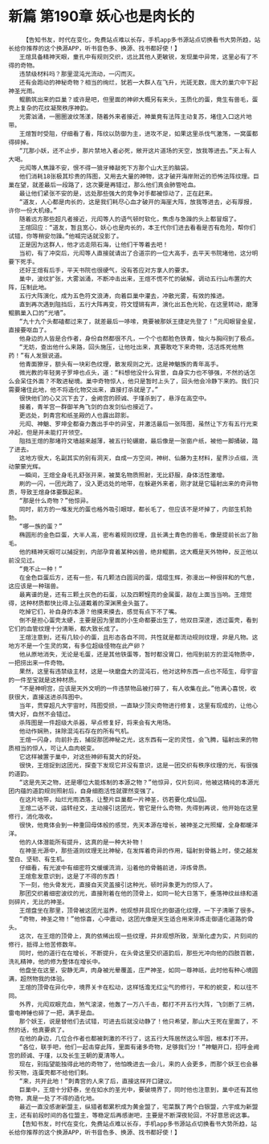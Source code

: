 # 新篇 第190章 妖心也是肉长的
        【告知书友，时代在变化，免费站点难以长存，手机app多书源站点切换看书大势所趋，站长给你推荐的这个换源APP，听书音色多、换源、找书都好使！】
       王煊具备精神天眼，童孔中有规则交织，远比其他人更敏锐，发现巢中异常，这里必有了不得的奇物。
       违禁级材料吗？那里混沌光流动，一闪而灭。
       还有会跑动的神秘奇物？相当的绚烂，犹若一大群人在飞升，光斑无数，庞大的巢穴中下起神圣光雨。
       鲲鹏筑出来的巨巢？或许是吧，但里面的神卵大概另有来头，玉质化的蛋，竟生有兽毛，蛋壳上复杂的花纹凝聚秩序神韵。
       光雾汹涌，一圈圈波纹荡漾，随着外来者接近，神巢竟有法阵主动复苏，堵住入口这片地带。
       王煊暂时受阻，仔细看了看，阵纹以防御为主，进攻不足，如果这里杀伐气激荡，一窝蛋都得碎掉。
       “兀那小妖，还不止步，那片禁地入者必死，敞开这片道场的天空，放我等进去。”天上有人大喝。
       元闳等人焦躁不安，恨不得一狼牙棒敲死下方那个山大王的脑袋。
       他们消耗18张极其珍贵的阵图，又用去大量的神物，这才破开海岸附近的恐怖法阵纹理。巨巢在望，就差最后一段路了，这次要是再错过，那么他们真会肺管呛血。
       最让他们紧张不安的是，远处那些强大的竞争对手都被惊动了，正在赶来。
       “道友，人心都是肉长的，这是我们耗尽心血才破开的海崖大阵，放我等进去，必有厚报，许你一份大机缘。”
       随着远方那些超凡者接近，元闳等人的语气顿时软化，焦虑与急躁的头上都冒烟了。
       王煊回应：“道友，暂且宽心，妖心也是肉长的，本王代你们进去看看是否有危险，帮你们试错，你等稍安勿躁。”他喊完话就没影了。
       正是因为这群人，他才远走陨石海，让他们干等着去吧！
       当初，有了冲突后，元闳等人直接就请出了合道宗的一位大高手，去平天书院堵他，这分明要下死手。
       还好王煊有后手，平天书院也很硬气，没有答应对方拿人的要求。
       巢中，波纹扩张，大雾汹涌，不断冲击出来，王煊不慌不忙的破解，调动五行山布置的大阵，压制此地。
       五行大阵演化，成为五色符文浪涛，向着巨巢中灌去，冲散光雾，有效的推进。
       直到再次遇到阻挡后，五行大阵再变，符文铿锵有声，演化出五色光轮，在这里转动，磨薄鲲鹏巢入口的“光墙”。
       “九十九个头都磕都过来了，就差最后一哆嗦，竟要被那妖王捷足先登了！”元闳眼冒金星，直接要呕血了。
       他身边的人皆是合作者，身份自然都很不凡，一个个也都脸色铁青，恼火与胸闷到了极点。
       “无妨，查出他什么来路，回头施压，让他吐出来，真要敢吃下来奇物，活活炼死他熬药！”有人发狠说道。
       他青面獠牙，额头有一块彩色纹理，散发规则之光，这是神魈族的青年高手。
       微光教的年轻男子罗坤也点头，道：“料想他没什么背景，自身实力也不够强，不然的话怎么会呆住外面？不敢进秘境。巢中奇物惊人，他只是暂时上头了，回头他会冷静下来的。我们只需要堵住此地，他不将造化物交出来，直接打杀就是了。”
       很快他们的心又沉下去了，金阙宫的顾诚、于瑾杀到了，悬浮在高空中。
       接着，青羊宫一群御羊角飞剑的白发剑仙也接近了。
       更远处，刺青宫和纸圣殿的人也露出踪影。
       元闳、神魈、罗坤全都奋力轰出手中的异宝，并激活最后一张阵图，虽然让下方有五行光束冲起，但是并未能打开领空。
       阻挡王煊的那堵符文墙越来越薄，被五行轮碾磨，最后像是一张窗户纸，被他一脚捅破，踏了进去。
       这地方很大，名副其实的别有洞天，自成一方空间，神树、仙藤为主材料，星界沙点缀，流动蒙蒙光辉。
       一瞬间，王煊全身毛孔舒张开来，被莫名物质照射，无比舒服，身体活性激增。
       刷的一闪，一团光跑了，没入更远处的地带，在躲避外来者，刚才就是它辐射出来的奇异物质，导致王煊身体要飘起来。
       “那是什么奇物？”他惊异。
       同时，前方的一堆发光的蛋也格外吸引眼球，都长毛了，但应该不是坏掉了，内部生机勃勃。
       “哪一族的蛋？”
       椭圆形的金色巨蛋，大半人高，密布着规则纹理，且长满土青色的兽毛，像是提前长出了胎毛。
       他的精神天眼可以捕捉到，内部孕育着某种凶兽，绝非鲲鹏，这大概是天外物种，反正他以前没见过。
       “竟不止一种！”
       在金色巨蛋后方，还有一些，有几颗洁白圆润的蛋，熠熠生辉，弥漫出一种很祥和的气息，这应该是一种瑞兽。
       最离谱的是，还有三颗土灰色的石蛋，以及四颗锃亮的金属蛋，敲在上面当当响。王煊觉得，这种材质都快比得上弘道戴着的深渊黑金头盔了。
       吃掉它们，补自身的本源？他摸来摸去，感觉有点下不了嘴。
       倒不是担心蛋壳太硬，主要是因为里面的小生命都要出生了，他双目深邃，透过蛋壳，看到它们的血管纹理十分清晰，都大致长成了。
       王煊注意到，还有几较小的蛋，且形态各自不同，共性就是都流动规则纹理，非是凡物。这地方不是一个生灵的窝，有多位超级怪物在此产卵？
       他从原地消失，无论是毛蛋，还是其他铁蛋等，暂时都没胃口，他闯到前方的混沌物质中，一把捞出来一件奇物。
       果然，这里有违禁级主材，这是一块磨盘大的混沌石，他对这种东西一点也不陌生，母宇宙的一件至宝就是这种材质。
       “不是神明宫，应该是天外文明的一件违禁物品被打碎了，有人收集在此。”他满心喜悦，收获很大，直接送进杀阵图中。
       当年，贯穿超凡大宇宙时，阵图受损，一直缺少顶尖奇物进行修复，这里有现成的，让他心情大好，自然不会错过。
       杀阵图是一件超级大杀器，早点修复好，将来会有大用场。
       他动作娴熟，抹除混沌石存在的所有气机。
       王煊一闪身，向前扑去，捕捉那团神秘之光，这东西有一定的灵性，会飞腾，辐射出来的物质相当的惊人，可让人血肉蜕变。
       它这样被置于巢中，对这些神卵有莫大的好处。
       很快，王煊捉到这团光，探查下发现它并没有意识，这是一团交织有秩序纹理的光，有很强的道韵。
       “这是先天之物，还是哪位大能炼制的本源之物？”他惊异，仅片刻间，他被这精纯的本源光团内蕴的道韵规则照射后，自身细胞活性就骤然变强了。
       在这片地带，灿烂光雨洒落，让整片巨巢都一片神圣，彷若要化成仙国。
       王煊二话不说，运转经文，主动接引这团光，管它是什么奇物，先得到再说，他开始在这里修行，消化吸收。
       很快，他竟体会到一种重回母体般的感觉，先天本源在增长，被神圣之光照耀，全身都暖洋洋。
       他的人体潜能所有提升，这真的是一种大补物！
       在神圣光源中，那些道则纹理无比神秘，在发挥着奇异的作用，辐射到骨骼上时，使之越发莹白、坚韧、有生机。
       仔细看，有光波中有细密符文缓缓流淌，沿着他的骨骼前进，淬炼骨质。
       王煊愈发意识到，这是了不得的东西！
       下一刻，他头骨发光，直接自天灵盖接引这种光，顿时异象更为的惊人了。
       那团交织着细密波纹的光，直接附着在他的顶骨上，如同一轮大日落下，垂落神纹丝绦和道则碎片，无比的神圣。
       王煊盘坐在那里，顶骨被这团光滋养，他观想并具现化的御道化纹理，一下子清晰了很多。
       “奇物，神圣之物！”他惊喜，心中震动，这团光像是天生适合用来淬炼走御道化道路的骨头。
       这次，在王煊的顶骨上，真的依稀出现一些纹理，并非观想所致，渐渐化虚为实，片刻间的修行，抵得上他苦修数年。
       同时，他的道行在在增长，不断提升，在头骨这里交织道韵后，那些光冲向他的四肢百骸，洗礼精神，他的修为整体在增长中。
       他盘坐在这里，安静无声，肉身被光晕覆盖，庄严神圣，如同一尊神祇，此时他有种心境圆满，超然物我的体验。
       王煊的顶骨在异化中，境界关卡在松动，这样恬澹无红尘气的修行，平和的蜕变，和以往不同。
       外界，元闳双眼充血，煞气滚滚，他轰了一万八千击，都打不开五行大阵，飞剑断了三柄，雷电神锤也碎了一把，满手是血。
       那个妖王，说是替他们去试错，可进去后就没动静了！他只希望，那山大王死在里面了，不然的话，他真要疯了。
       在他的身边，几位合作者也都被刺激的不行了，这五行大阵居然这么牢固，根本打不开。
       “各位，联手吧，他们一起击穿此阵，里面有诸多奇物，足够我们分！”神魈开口，招呼金阙宫的顾诚、于瑾，以及长生王朝的夏清等人。
       现在，别指望能独得此地的奇物了，他怕晚进去一会儿，来的人会更多，而那个妖王也会暴殄天物，连蛋壳都不给他们剩。
       “来，共开此地！”刺青宫的人来了后，直接这样开口建议。
       巨巢中，王煊十分舒泰，坐在如水的圣光中，要破境界了，同时他也注意到，巢中还有其他奇物，真是一处了不得的造化地。
       最近一直没感谢新盟主，纵猎者都累积成为黄金盟了，宅菜飘了两个白银盟，六宇成为新盟主，还有前段时间的各位盟主，等稳定后再感谢吧，主要是不断深夜轮回，不好意思说这事。
       【告知书友，时代在变化，免费站点难以长存，手机app多书源站点切换看书大势所趋，站长给你推荐的这个换源APP，听书音色多、换源、找书都好使！】